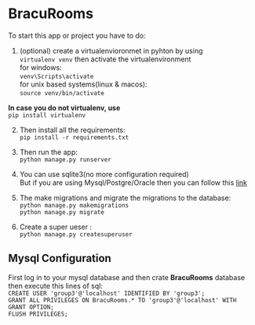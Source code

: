 # BracuRooms <br>
To start this app or project you have to do: <br>
1. (optional) create a virtualenvioronmet in pyhton by using <br> 
`virtualenv venv`
then activate the virtualenvironment <br>
for windows: <br>
`venv\Scripts\activate` <br>
for unix based systems(linux & macos): <br>
`source venv/bin/activate`<br>

**In case you do not virtualenv, use** <br>
`pip install virtualenv` <br>


2. Then install all the requirements: <br>
   `pip install -r requirements.txt`
   <br>

3. Then run the app:<br>
   `python manage.py runserver`
   
4. You can use sqlite3(no more configuration required)<br> But if you are using Mysql/Postgre/Oracle then you can follow this [link](https://docs.djangoproject.com/en/4.0/ref/settings/#databases)
5. The make migrations and migrate the migrations to the database: <br>
`python manage.py makemigrations` <br>
`python manage.py migrate`

6. Create a super ueser :<br>
   `python manage.py createsuperuser`

## Mysql Configuration 
First log in to your mysql database and then crate **BracuRooms** database then execute this lines of sql:
<br>
`CREATE USER 'group3'@'localhost' IDENTIFIED BY 'group3';`
<br>
`GRANT ALL PRIVILEGES ON BracuRooms.* TO 'group3'@'localhost' WITH GRANT OPTION;`
<br>
`FLUSH PRIVILEGES;`
